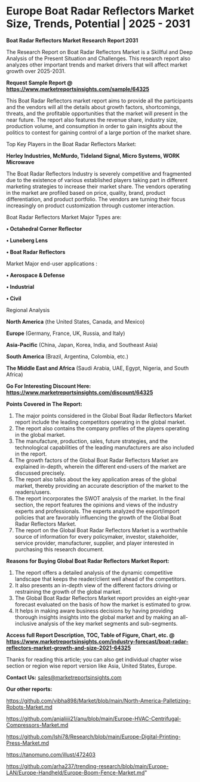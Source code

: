 # Europe Boat Radar Reflectors Market Size, Trends, Potential | 2025 - 2031

<strong>Boat Radar Reflectors Market Research Report 2031</strong>

The Research Report on Boat Radar Reflectors Market is a Skillful and Deep Analysis of the Present Situation and Challenges. This research report also analyzes other important trends and market drivers that will affect market growth over 2025-2031.

<strong>Request Sample Report @ <a href=https://www.marketreportsinsights.com/sample/64325>https://www.marketreportsinsights.com/sample/64325</a></strong>

This Boat Radar Reflectors market report aims to provide all the participants and the vendors will all the details about growth factors, shortcomings, threats, and the profitable opportunities that the market will present in the near future. The report also features the revenue share, industry size, production volume, and consumption in order to gain insights about the politics to contest for gaining control of a large portion of the market share.

Top Key Players in the Boat Radar Reflectors Market:

<strong>Herley Industries, McMurdo, Tideland Signal, Micro Systems, WORK Microwave</strong>

The Boat Radar Reflectors Industry is severely competitive and fragmented due to the existence of various established players taking part in different marketing strategies to increase their market share. The vendors operating in the market are profiled based on price, quality, brand, product differentiation, and product portfolio. The vendors are turning their focus increasingly on product customization through customer interaction.

Boat Radar Reflectors Market Major Types are:

<strong>• Octahedral Corner Reflector

• Luneberg Lens

• Boat Radar Reflectors</strong>

Market Major end-user applications :

<strong>• Aerospace & Defense

• Industrial

• Civil</strong>

Regional Analysis

</u><strong><b>North America</b></strong> (the United States, Canada, and Mexico)

<strong><b>Europe </b></strong>(Germany, France, UK, Russia, and Italy)

<strong><b>Asia-Pacific</b></strong> (China, Japan, Korea, India, and Southeast Asia)

<strong><b>South America</b></strong> (Brazil, Argentina, Colombia, etc.)

<strong><b>The Middle East and Africa</b></strong> (Saudi Arabia, UAE, Egypt, Nigeria, and South Africa)

<strong>Go For Interesting Discount Here: <a href=https://www.marketreportsinsights.com/discount/64325>https://www.marketreportsinsights.com/discount/64325</a></strong>

<strong>Points Covered in The Report:</strong>
<ol>
  <li>The major points considered in the Global Boat Radar Reflectors Market report include the leading competitors operating in the global market.</li>
  <li>The report also contains the company profiles of the players operating in the global market.</li>
  <li>The manufacture, production, sales, future strategies, and the technological capabilities of the leading manufacturers are also included in the report.</li>
  <li>The growth factors of the Global Boat Radar Reflectors Market are explained in-depth, wherein the different end-users of the market are discussed precisely.</li>
  <li>The report also talks about the key application areas of the global market, thereby providing an accurate description of the market to the readers/users.</li>
  <li>The report incorporates the SWOT analysis of the market. In the final section, the report features the opinions and views of the industry experts and professionals. The experts analyzed the export/import policies that are favorably influencing the growth of the Global Boat Radar Reflectors Market.</li>
  <li>The report on the Global Boat Radar Reflectors Market is a worthwhile source of information for every policymaker, investor, stakeholder, service provider, manufacturer, supplier, and player interested in purchasing this research document.</li>
</ol>
<strong>Reasons for Buying Global Boat Radar Reflectors Market Report:</strong>

<ol>
  <li>The report offers a detailed analysis of the dynamic competitive landscape that keeps the reader/client well ahead of the competitors.</li>
  <li>It also presents an in-depth view of the different factors driving or restraining the growth of the global market.</li>
  <li>The Global Boat Radar Reflectors Market report provides an eight-year forecast evaluated on the basis of how the market is estimated to grow.</li>
  <li>It helps in making aware business decisions by having providing thorough insights insights into the global market and by making an all-inclusive analysis of the key market segments and sub-segments.</li>
</ol>
<strong>Access full Report Description, TOC, Table of Figure, Chart, etc. @ <a href=https://www.marketreportsinsights.com/industry-forecast/boat-radar-reflectors-market-growth-and-size-2021-64325>https://www.marketreportsinsights.com/industry-forecast/boat-radar-reflectors-market-growth-and-size-2021-64325</a></strong>


Thanks for reading this article; you can also get individual chapter wise section or region wise report version like Asia, United States, Europe.

<strong>Contact Us:</strong>
sales@marketreportsinsights.com

<strong>Our other reports:</strong>

<a href=https://github.com/vibha898/Market/blob/main/North-America-Palletizing-Robots-Market.md>https://github.com/vibha898/Market/blob/main/North-America-Palletizing-Robots-Market.md</a>

<a href=https://github.com/anjaliiii21/anu/blob/main/Europe-HVAC-Centrifugal-Compressors-Market.md>https://github.com/anjaliiii21/anu/blob/main/Europe-HVAC-Centrifugal-Compressors-Market.md</a>

<a href=https://github.com/Ishi78/Research/blob/main/Europe-Digital-Printing-Press-Market.md>https://github.com/Ishi78/Research/blob/main/Europe-Digital-Printing-Press-Market.md</a>

<a href=https://tanomuno.com/illust/472403>https://tanomuno.com/illust/472403</a>

<a href=https://github.com/arha237/trending-research/blob/main/Europe-LAN/Europe-Handheld/Europe-Boom-Fence-Market.md>https://github.com/arha237/trending-research/blob/main/Europe-LAN/Europe-Handheld/Europe-Boom-Fence-Market.md</a>"
